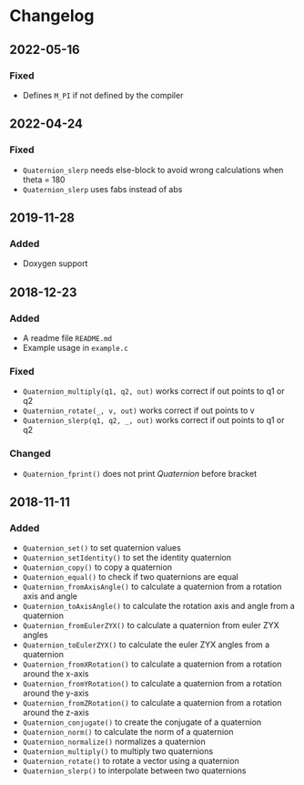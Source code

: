 # Changelog

## 2022-05-16
### Fixed
- Defines `M_PI` if not defined by the compiler

## 2022-04-24
### Fixed
- `Quaternion_slerp` needs else-block to avoid wrong calculations when theta = 180
- `Quaternion_slerp` uses fabs instead of abs


## 2019-11-28
### Added
- Doxygen support

## 2018-12-23
### Added
- A readme file `README.md`
- Example usage in `example.c`

### Fixed
- `Quaternion_multiply(q1, q2, out)` works correct if out points to q1 or q2
- `Quaternion_rotate(_, v, out)` works correct if out points to v
- `Quaternion_slerp(q1, q2, _, out)` works correct if out points to q1 or q2

### Changed
- `Quaternion_fprint()` does not print *Quaternion* before bracket


## 2018-11-11
### Added
- `Quaternion_set()` to set quaternion values
- `Quaternion_setIdentity()` to set the identity quaternion
- `Quaternion_copy()` to copy a quaternion
- `Quaternion_equal()` to check if two quaternions are equal
- `Quaternion_fromAxisAngle()` to calculate a quaternion from a rotation axis and angle
- `Quaternion_toAxisAngle()` to calculate the rotation axis and angle from a quaternion
- `Quaternion_fromEulerZYX()` to calculate a quaternion from euler ZYX angles
- `Quaternion_toEulerZYX()` to calculate the euler ZYX angles from a quaternion
- `Quaternion_fromXRotation()` to calculate a quaternion from a rotation around the x-axis
- `Quaternion_fromYRotation()` to calculate a quaternion from a rotation around the y-axis
- `Quaternion_fromZRotation()` to calculate a quaternion from a rotation around the z-axis
- `Quaternion_conjugate()` to create the conjugate of a quaternion
- `Quaternion_norm()` to calculate the norm of a quaternion
- `Quaternion_normalize()` normalizes a quaternion
- `Quaternion_multiply()` to multiply two quaternions
- `Quaternion_rotate()` to rotate a vector using a quaternion
- `Quaternion_slerp()` to interpolate between two quaternions
